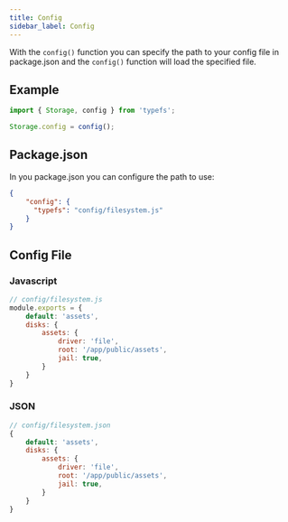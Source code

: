 ```yaml
---
title: Config
sidebar_label: Config
---
```


With the `config()` function you can specify the path to your config file in package.json and the `config()` function will load the specified file.

## Example

```typescript
import { Storage, config } from 'typefs';

Storage.config = config();
```

## Package.json

In you package.json you can configure the path to use:

```json
{
    "config": {
      "typefs": "config/filesystem.js"      
    }
}
```

## Config File

### Javascript
```javascript
// config/filesystem.js
module.exports = {
    default: 'assets',
    disks: {
        assets: {
            driver: 'file',
            root: '/app/public/assets',
            jail: true,
        }
    }
}
```

### JSON
```javascript
// config/filesystem.json
{
    default: 'assets',
    disks: {
        assets: {
            driver: 'file',
            root: '/app/public/assets',
            jail: true,
        }
    }
}
```
